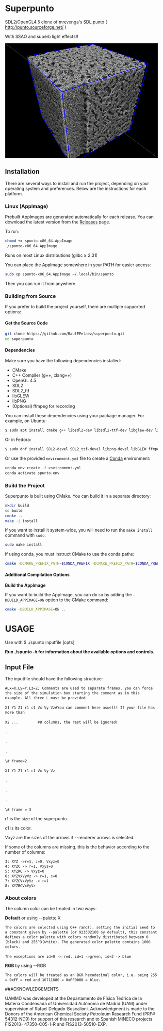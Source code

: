 # Superpunto
SDL2/OpenGL4.5 clone of mrevenga's SDL punto ( http://punto.sourceforge.net/ )

With SSAO and superb light effects!!

![alt text](screenshots/shot_0.png "")


## Installation

There are several ways to install and run the project, depending on your operating system and preferences. Below are the instructions for each platform.

### Linux (AppImage)

Prebuilt AppImages are generated automatically for each release. You can download the latest version from the [Releases](https://github.com/RaulPPelaez/superpunto/releases) page.

To run:

```bash
chmod +x spunto-x86_64.AppImage
./spunto-x86_64.AppImage
```
Runs on most Linux distributions (glibc ≥ 2.31)

You can place the AppImage somewhere in your PATH for easier access:

```bash
sudo cp spunto-x86_64.AppImage ~/.local/bin/spunto
```
Then you can run it from anywhere.


### Building from Source

If you prefer to build the project yourself, there are multiple supported options:

#### Get the Source Code

```bash
git clone https://github.com/RaulPPelaez/superpunto.git
cd superpunto
```
#### Dependencies
Make sure you have the following dependencies installed:
- CMake
- C++ Compiler (g++, clang++)
- OpenGL 4.5
- SDL2
- SDL2_ttf
- libGLEW
- libPNG
- (Optional) ffmpeg for recording

You can install these dependencies using your package manager. For example, on Ubuntu:

```bash
$ sudo apt install cmake g++ libsdl2-dev libsdl2-ttf-dev libglew-dev libpng-dev ffmpeg
```
Or in Fedora:
```bash 
$ sudo dnf install SDL2-devel SDL2_ttf-devel libpng-devel libGLEW ffmpeg glew-devel
```
Or use the provided `environment.yml` file to create a [Conda](https://github.com/conda-forge/miniforge) environment:

```bash
conda env create -f environment.yml
conda activate spunto-env
```

### Build the Project

Superpunto is built using CMake. You can build it in a separate directory:

```bash
mkdir build
cd build
cmake ..
make -j install
```
If you want to install it system-wide, you will need to run the `make install` command with `sudo`:

```bash
sudo make install
```

If using conda, you must instruct CMake to use the conda paths:

```bash
cmake -DCMAKE_PREFIX_PATH=$CONDA_PREFIX -DCMAKE_PREFIX_PATH=$CONDA_PREFIX ..
```

#### Additional Compilation Options

**Build the AppImage**  

If you want to build the AppImage, you can do so by adding the `-DBUILD_APPIMAGE=ON` option to the CMake command:

```bash
cmake -DBUILD_APPIMAGE=ON ..
```

# USAGE
Use with $ ./spunto inputfile [opts]

**Run ./spunto -h for information about the available options and controls.**


## Input File
The inputfile should have the following structure:

	#Lx=X;Ly=Y;Lz=Z; Comments are used to separate frames, you can force the size of the simulation box starting the comment as in this example. All three L must be provided

	X1 Y1 Z1 r1 c1 Vx Vy Vz#You can comment here aswell! If your file has more than
	
	X2 ...         #8 columns, the rest will be ignored!

	.

	.

	.

	\# frame=2

	X1 Y1 Z1 r1 c1 Vx Vy Vz

	.

	.

	.

	\# frame = 3

r1 is the size of the superpunto.

c1 is its color.

Vxyz are the sizes of the arrows if --renderer arrows is selected.

If some of the columns are missing, this is the behavior according to the number of columns:

	3: XYZ ->r=1, c=0, Vxyz=0
	4: XYZC -> r=1, Vxyz=0
	5: XYZRC -> Vxyz=0
	6: XYZVxVyVz -> r=1, c=0
	7: XYZCVxVyVz -> r=1
	8: XYZRCVxVyVz

### About colors

The column color can be treated in two ways:

**Default** or using --palette X

	The colors are selected using C++ rand(), setting the initial seed to a constant given by --palette (or 923302100 by default), this constant defines a color palette with colors randomly distributed between 0 (black) and 255^3(white). The generated color palette contains 1000 colors.

	The exceptions are id=0 -> red, id=1 ->green, id=2 -> blue


**RGB** by using --RGB

	The colors will be treated as an BGR hexadecimal color, i.e. being 255 = 0xFF = red and 16711680 = 0xFF0000 = blue.

##ACKNOWLEDGEMENTS

UAMMD was developed at the Departamento de Física Teórica de la Materia Condensada of Universidad Autónoma de Madrid (UAM) under supervision of Rafael Delgado-Buscalioni. Acknowledgment is made to the Donors of the American Chemical Society Petroleum Research Fund (PRF# 54312-ND9) for support of this research and to Spanish MINECO projects FIS2013- 47350-C05-1-R and FIS2013-50510-EXP.
